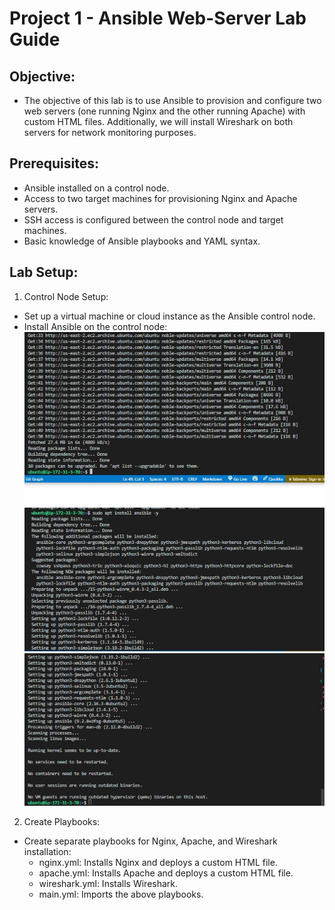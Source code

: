 # **Project 1 - Ansible Web-Server Lab Guide**
## Objective:
- The objective of this lab is to use Ansible to provision and configure two web servers (one running Nginx and the other running Apache) with custom HTML files. Additionally, we will install Wireshark on both servers for network monitoring purposes.
## Prerequisites:
- Ansible installed on a control node.
- Access to two target machines for provisioning Nginx and Apache servers.
- SSH access is configured between the control node and target machines.
- Basic knowledge of Ansible playbooks and YAML syntax.

## Lab Setup:
1. Control Node Setup:
  - Set up a virtual machine or cloud instance as the Ansible control node.
  - Install Ansible on the control node:
  ![alt text](images/aptUpdate.JPG)
  ![alt text](images/instAnsi1.JPG)
  ![alt text](images/instAns2.JPG)

2. Create Playbooks:
- Create separate playbooks for Nginx, Apache, and Wireshark installation:
  - nginx.yml: Installs Nginx and deploys a custom HTML file.
  - apache.yml: Installs Apache and deploys a custom HTML file.
  - wireshark.yml: Installs Wireshark.
  - main.yml: Imports the above playbooks.

